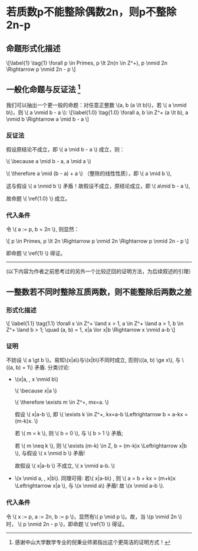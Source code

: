 # 若质数p不能整除偶数2n，则p不整除2n-p
## 命题形式化描述
\\[\label{1} \tag{1}
    \forall p \in Primes, p \lt 2n(n \in Z^+), p \nmid 2n \Rightarrow p \nmid 2n - p
\\]

## 一般化命题与反证法 [^1]
我们可以抽出一个更一般的命题：对任意正整数 \\(a, b (a \lt b)\\)，若 \\( a \nmid b\\)，则 \\( a \nmid b - a \\):
\\[\label{1.0} \tag{1.0}
    \forall a, b \in Z^+ (a \lt b), a \nmid b \Rightarrow a \mid b - a
\\]

### 反证法
假设原结论不成立，即 \\( a \mid b - a \\) 成立，则：

\\( \because a \mid b - a, a \mid a \\)

\\(  \therefore a \mid (b - a) + a \\) （整除的线性性质），即 \\( a \mid b \\),

这与假设 \\( a \nmid b \\) 矛盾！故假设不成立，原结论成立，即 \\( a\mid b - a \\),

故命题 \\( \ref{1.0} \\) 成立。

### 代入条件

令 \\( a := p, b = 2n \\), 则显然：

\\[
    p \in Primes, p \lt 2n \Rightarrow p \nmid 2n \Rightarrow p \nmid 2n - p
\\]

即命题 \\( \ref{1} \\) 得证。

---

(以下内容为作者之前思考过的另外一个比较迂回的证明方法，为后续叙述的引理）
## 一整数若不同时整除互质两数，则不能整除后两数之差
### 形式化描述
\\[ \label{1.1} \tag{1.1}
    \forall x \in Z^+ \land x > 1, a \in Z^+ \land a > 1, b \in Z^+ \land b > 1; \quad
    (a, b) = 1,  x|a \lor x|b \Rightarrow x \nmid a-b
\\]

### 证明
不妨设 \\( a \gt b \\)。易知\\(x|a\\)与\\(x|b\\)不同时成立, 否则\\((a, b) \ge x\\), 与 \\((a, b) = 1\\) 矛盾.
分类讨论:
- \\(x|a, \, x \nmid b\\)

    \\( \because x|a \\)

    \\( \therefore \exists  m \in Z^+,  mx=a. \\)

    假设 \\( x|a-b \\),  即 \\( \exists k \in Z^+,  kx=a-b \Leftrightarrow b = a-kx = (m-k)x. \\)

    若 \\( m = k \\), 则 \\( b = 0 \\), 与 \\( b > 1 \\) 矛盾;

    若 \\( m \neq k \\), 则 \\( \exists (m-k) \in Z,  b = (m-k)x \Leftrightarrow x|b \\),  与假设 \\( x \nmid b \\) 矛盾!

    故假设 \\( x|a-b \\) 不成立, \\( x \nmid a-b. \\)

- \\(x \nmid a, \, x|b\\). 同理可得:
    若\\( x|a-b\\) ,  则 \\( a = b + kx = (m+k)x \Leftrightarrow x|a \\), 与 \\(x \nmid a\\) 矛盾! 故 \\(x \nmid a-b \\).

### 代入条件
令 \\( x := p, a := 2n, b := p \\)，显然有\\( p \mid p \\)。故，当 \\(p \nmid 2n \\)时， \\( p \nmid 2n - p \\)，即命题 \\( \ref{1} \\) 得证。


[^1]: 感谢中山大学数学专业的倪秉业师弟指出这个更简洁的证明方式！
